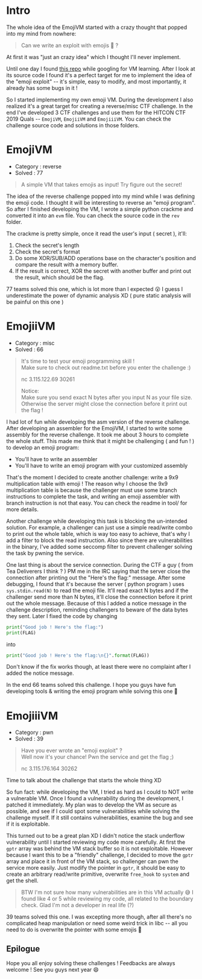 # Intro  
The whole idea of the EmojiVM started with a crazy thought that popped into my mind from nowhere:  
> Can we write an exploit with emojis 🤔 ?  

At first it was "just an crazy idea" which I thought I'll never implement.  
  
Until one day I found [this repo](https://github.com/codyebberson/vm) while googling for VM learning. After I look at its source code I found it's a perfect target for me to implement the idea of the "emoji exploit" -- it's simple, easy to modify, and most importantly, it already has some bugs in it !  
  
So I started implementing my own emoji VM. During the development I also realized it's a great target for creating a reverse/misc CTF challenge. In the end I've developed 3 CTF challenges and use them for the HITCON CTF 2019 Quals -- `EmojiVM`, `EmojiiVM` and `EmojiiiVM`. You can check the challenge source code and solutions in those folders.

# EmojiVM 
* Category : reverse  
* Solved : 77  
> A simple VM that takes emojis as input! Try figure out the secret!  

The idea of the reverse challenge popped into my mind while I was defining the emoji code. I thought it will be interesting to reverse an "emoji program". So after I finished developing the VM, I wrote a simple python crackme and converted it into an `evm` file. You can check the source code in the `rev` folder.  

The crackme is pretty simple, once it read the user's input ( secret ), it'll:  
1. Check the secret's length  
2. Check the secret's format  
3. Do some XOR/SUB/ADD operations base on the character's position and compare the result with a memory buffer.  
4. If the result is correct, XOR the secret with another buffer and print out the result, which should be the flag.

77 teams solved this one, which is lot more than I expected 😮 I guess I underestimate the power of dynamic analysis XD ( pure static analysis will be painful on this one )

# EmojiiVM  
* Category : misc  
* Solved : 66  
> It's time to test your emoji programming skill !  
> Make sure to check out readme.txt before you enter the challenge :)  
>
> nc 3.115.122.69 30261  
>
> Notice:  
> Make sure you send exact N bytes after you input N as your file size.  
> Otherwise the server might close the connection before it print out the flag !

I had lot of fun while developing the asm version of the reverse challenge. After developing an assembler for the EmojiVM, I started to write some assembly for the reverse challenge. It took me about 3 hours to complete the whole stuff. This made me think that it might be challenging ( and fun ! ) to develop an emoji program:  
* You'll have to write an assembler  
* You'll have to write an emoji program with your customized assembly  

That's the moment I decided to create another challenge: write a 9x9 multiplication table with emoji ! The reason why I choose the 9x9 multiplication table is because the challenger must use some branch instructions to complete the task, and writing an emoji assembler with branch instruction is not that easy. You can check the readme in tool/ for more details.

Another challenge while developing this task is blocking the un-intended solution. For example, a challenger can just use a simple read/write combo to print out the whole table, which is way too easy to achieve, that's why I add a filter to block the read instruction. Also since there are vulnerabilities in the binary, I've added some seccomp filter to prevent challenger solving the task by pwning the service. 

One last thing is about the service connection. During the CTF a guy ( from Tea Deliverers I think ? ) PM me in the IRC saying that the server close the connection after printing out the "Here's the flag:" message. After some debugging, I found that it's because the server ( python program ) uses `sys.stdin.read(N)` to read the emoji file. It'll read exact N bytes and if the challenger send more than N bytes, it'll close the connection before it print out the whole message. Because of this I added a notice message in the challenge description, reminding challengers to beware of the data bytes they sent. Later I fixed the code by changing

```python
print("Good job ! Here's the flag:")
print(FLAG)
```  

into  

```python
print("Good job ! Here's the flag:\n{}".format(FLAG))

```

Don't know if the fix works though, at least there were no complaint after I added the notice message.  

In the end 66 teams solved this challenge. I hope you guys have fun developing tools & writing the emoji program while solving this one 🙂


# EmojiiiVM  
* Category : pwn
* Solved : 39  
> Have you ever wrote an "emoji exploit" ?  
> Well now it's your chance! Pwn the service and get the flag ;)  
> 
> nc 3.115.176.164 30262 

Time to talk about the challenge that starts the whole thing XD  

So fun fact: while developing the VM, I tried as hard as I could to NOT write a vulnerable VM. Once I found a vulnerability during the development, I patched it immediately. My plan was to develop the VM as secure as possible, and see if I could spot some vulnerabilities while solving the challenge myself. If it still contains vulnerabilities, examine the bug and see if it is exploitable.  

This turned out to be a great plan XD I didn't notice the stack underflow vulnerability until I started reviewing my code more carefully. At first the `gptr` array was behind the VM stack buffer so it is not exploitable. However because I want this to be a "friendly" challenge, I decided to move the `gptr` array and place it in front of the VM stack, so challenger can pwn the service more easily. Just modify the pointer in `gptr`, it should be easy to create an arbitrary read/write primitive, overwrite `free_hook` to `system` and get the shell.

> BTW I'm not sure how many vulnerabilities are in this VM actually 😅 I found like 4 or 5 while reviewing my code, all related to the boundary check. Glad I'm not a developer in real life (?)

39 teams solved this one. I was excepting more though, after all there's no complicated heap manipulation or need some weird trick in libc -- all you need to do is overwrite the pointer with some emojis 🙂


## Epilogue  
Hope you all enjoy solving these challenges ! Feedbacks are always  welcome ! See you guys next year 😄



